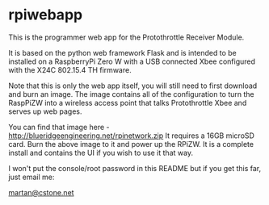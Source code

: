 # rpiwebapp

This is the programmer web app for the Protothrottle Receiver Module. 

It is based on the python web framework Flask and is intended to be installed on a 
RaspberryPi Zero W with a USB connected Xbee configured with the X24C 802.15.4 TH firmware.

Note that this is only the web app itself, you will still need to first download and burn an image.
The image contains all of the configuration to turn the RaspPiZW into a wireless access point that
talks Protothrottle Xbee and serves up web pages.

You can find that image here - http://blueridgeengineering.net/rpinetwork.zip
It requires a 16GB microSD card. Burn the above image to it and power up the RPiZW.
It is a complete install and contains the UI if you wish to use it that way.

I won't put the console/root password in this README but if you get this far, just email me:

martan@cstone.net


